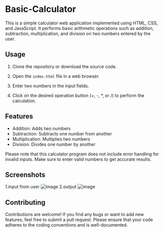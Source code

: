  # Basic-Calculator

This is a simple calculator web application implemented using HTML, CSS, and JavaScript. It performs basic arithmetic operations such as addition, subtraction, multiplication, and division on two numbers entered by the user.

## Usage

1. Clone the repository or download the source code.

2. Open the `index.html` file in a web browser.

3. Enter two numbers in the input fields.

4. Click on the desired operation button (+, -, *, or /) to perform the calculation.

## Features

- Addition: Adds two numbers
- Subtraction: Subtracts one number from another
- Multiplication: Multiplies two numbers
- Division: Divides one number by another

Please note that this calculator program does not include error handling for invalid inputs. Make sure to enter valid numbers to get accurate results.

## Screenshots
1.input from user
![image](https://github.com/atharvnaik07/basic-calculator/assets/114814921/ad9541ff-3581-4bbd-ae10-048f6cd37fa2)
2.output
![image](https://github.com/atharvnaik07/basic-calculator/assets/114814921/2fe752a9-6031-4059-a1ce-25286d890a25)


## Contributing

Contributions are welcome! If you find any bugs or want to add new features, feel free to submit a pull request. Please ensure that your code adheres to the coding conventions and is well-documented.
